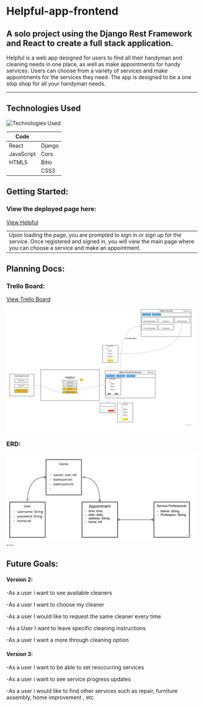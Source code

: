 # Helpful-app-frontend
## A solo project using the Django Rest Framework and React to create a full stack application.

Helpful is a web app designed for users to find all their handyman and cleaning needs in one place, as well as make appointments for handy services.  Users can choose from a variety of services and make appointments for the services they need.  The app is designed to be a one stop shop for all your handyman needs.

---
## Technologies Used

![Technologies Used](https://skillicons.dev/icons?i=django,react,js,html,css)

| Code       |          |
| ---------- | -------- |
| React      | Django   |
| JavaScript | Cors     |
| HTML5      | Bitio    |
|            | CSS3     |

## Getting Started:

### View the deployed page here:

[View Helpful](https://trello.com/c/uohUrI8S/19-wireframe)

<table>
<tr>
<td>
  Upon loading the page, you are prompted to sign in or sign up for the service.  Once registered and signed in, you will view the main page where you can choose a service and make an appointment.
</td>
</tr>
</table>


## Planning Docs:

### Trello Board:

[View Trello Board](https://trello.com/c/uohUrI8S/19-wireframe)

<img width="500px" src='helpful/readme_img/Helpful trello.jpg'>

### ERD:

<img width="500px" src='helpful/readme_img/Helpful app ERD.jpg'>
---

## Future Goals:

#### Version 2:

-As a user i want to see available cleaners

-As a user I want to choose my cleaner

-As a user I would like to request the same cleaner every time

-As a User I want to leave specific cleaning instructions

-As a user I want a more through cleaning option

#### Version 3:

-As a user I want to be able to set reoccurring services

-As a user i want to see service progress updates

-As a user i would like to find other services such as repair, furniture assembly, home improvement , etc

